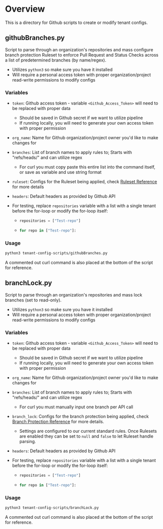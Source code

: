 # Overview

This is a directory for Github scripts to create or modify tenant configs.

## githubBranches.py

Script to parse through an organization's repositories and mass configure branch protection Ruleset to enforce Pull Request and Status Checks across a list of predetermined branches (by name/regex).

- Utilizes `python3` so make sure you have it installed
- Will require a personal access token with proper organization/project read-write permissions to modify configs

### Variables

- `token`: Github access token - variable `<Github_Access_Token>` will need to be replaced with proper data
   - Should be saved in Github secret if we want to utilize pipeline
   - If running locally, you will need to generate your own access token with proper permission
- `org_name`: Name for Github organization/project owner you'd like to make changes for
- `branches`: List of branch names to apply rules to; Starts with "refs/heads/" and can utilize regex
   - For curl you must copy paste this entire list into the command itself, or save as variable and use string format
- `ruleset`: Configs for the Ruleset being applied, check [Ruleset Reference](https://docs.github.com/en/rest/repos/rules?apiVersion=2022-11-28#create-a-repository-ruleset) for more details
- `headers`: Default headers as provided by Github API

- For testing, replace `repositories` variable with a list with a single tenant before the for-loop or modify the for-loop itself:
   - ```Python 
     repositories = ["Test-repo"]
     ```
   - ```Python 
     for repo in ["Test-repo"]:
     ```

### Usage

``` Bash
python3 tenant-config-scripts/githubBranches.py
```

A commented out curl command is also placed at the bottom of the script for reference.

## branchLock.py

Script to parse through an organization's repositories and mass lock branches (set to read-only).

- Utilizes `python3` so make sure you have it installed
- Will require a personal access token with proper organization/project read-write permissions to modify configs

### Variables

- `token`: Github access token - variable `<Github_Access_Token>` will need to be replaced with proper data
   - Should be saved in Github secret if we want to utilize pipeline
   - If running locally, you will need to generate your own access token with proper permission
- `org_name`: Name for Github organization/project owner you'd like to make changes for
- `branches`: List of branch names to apply rules to; Starts with "refs/heads/" and can utilize regex
   - For curl you must manually input one branch per API call
- `branch_lock`: Configs for the branch protection being applied, check [Branch Protection Reference](https://docs.github.com/en/rest/branches/branch-protection?apiVersion=2022-11-28#update-branch-protection) for more details.
   - Settings are configured to our current standard rules. Once Rulesets are enabled they can be set to `null` and `false` to let Ruleset handle parsing.
- `headers`: Default headers as provided by Github API

- For testing, replace `repositories` variable with a list with a single tenant before the for-loop or modify the for-loop itself:
   - ```Python 
     repositories = ["Test-repo"]
     ```
   - ```Python 
     for repo in ["Test-repo"]:
     ```

### Usage

``` Bash
python3 tenant-config-scripts/branchLock.py
```

A commented out curl command is also placed at the bottom of the script for reference.